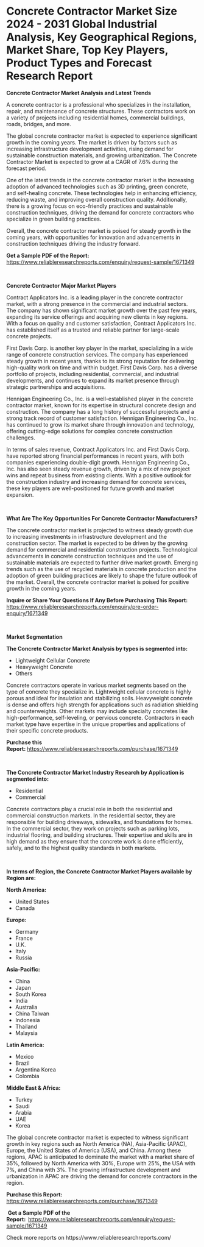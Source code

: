 <p><h1>Concrete Contractor Market Size 2024 - 2031 Global Industrial Analysis, Key Geographical Regions, Market Share, Top Key Players, Product Types and Forecast Research Report</h1></p><p><strong>Concrete Contractor Market Analysis and Latest Trends</strong></p>
<p><p>A concrete contractor is a professional who specializes in the installation, repair, and maintenance of concrete structures. These contractors work on a variety of projects including residential homes, commercial buildings, roads, bridges, and more.</p><p>The global concrete contractor market is expected to experience significant growth in the coming years. The market is driven by factors such as increasing infrastructure development activities, rising demand for sustainable construction materials, and growing urbanization. The Concrete Contractor Market is expected to grow at a CAGR of 7.6% during the forecast period.</p><p>One of the latest trends in the concrete contractor market is the increasing adoption of advanced technologies such as 3D printing, green concrete, and self-healing concrete. These technologies help in enhancing efficiency, reducing waste, and improving overall construction quality. Additionally, there is a growing focus on eco-friendly practices and sustainable construction techniques, driving the demand for concrete contractors who specialize in green building practices.</p><p>Overall, the concrete contractor market is poised for steady growth in the coming years, with opportunities for innovation and advancements in construction techniques driving the industry forward.</p></p>
<p><strong>Get a Sample PDF of the Report:&nbsp;</strong> <a href="https://www.reliableresearchreports.com/enquiry/request-sample/1671349">https://www.reliableresearchreports.com/enquiry/request-sample/1671349</a></p>
<p>&nbsp;</p>
<p><strong>Concrete Contractor Major Market Players</strong></p>
<p><p>Contract Applicators Inc. is a leading player in the concrete contractor market, with a strong presence in the commercial and industrial sectors. The company has shown significant market growth over the past few years, expanding its service offerings and acquiring new clients in key regions. With a focus on quality and customer satisfaction, Contract Applicators Inc. has established itself as a trusted and reliable partner for large-scale concrete projects.</p><p>First Davis Corp. is another key player in the market, specializing in a wide range of concrete construction services. The company has experienced steady growth in recent years, thanks to its strong reputation for delivering high-quality work on time and within budget. First Davis Corp. has a diverse portfolio of projects, including residential, commercial, and industrial developments, and continues to expand its market presence through strategic partnerships and acquisitions.</p><p>Hennigan Engineering Co., Inc. is a well-established player in the concrete contractor market, known for its expertise in structural concrete design and construction. The company has a long history of successful projects and a strong track record of customer satisfaction. Hennigan Engineering Co., Inc. has continued to grow its market share through innovation and technology, offering cutting-edge solutions for complex concrete construction challenges.</p><p>In terms of sales revenue, Contract Applicators Inc. and First Davis Corp. have reported strong financial performances in recent years, with both companies experiencing double-digit growth. Hennigan Engineering Co., Inc. has also seen steady revenue growth, driven by a mix of new project wins and repeat business from existing clients. With a positive outlook for the construction industry and increasing demand for concrete services, these key players are well-positioned for future growth and market expansion.</p></p>
<p>&nbsp;</p>
<p><strong>What Are The Key Opportunities For Concrete Contractor Manufacturers?</strong></p>
<p><p>The concrete contractor market is projected to witness steady growth due to increasing investments in infrastructure development and the construction sector. The market is expected to be driven by the growing demand for commercial and residential construction projects. Technological advancements in concrete construction techniques and the use of sustainable materials are expected to further drive market growth. Emerging trends such as the use of recycled materials in concrete production and the adoption of green building practices are likely to shape the future outlook of the market. Overall, the concrete contractor market is poised for positive growth in the coming years.</p></p>
<p><strong>Inquire or Share Your Questions If Any Before Purchasing This Report:</strong> <a href="https://www.reliableresearchreports.com/enquiry/pre-order-enquiry/1671349">https://www.reliableresearchreports.com/enquiry/pre-order-enquiry/1671349</a></p>
<p>&nbsp;</p>
<p><strong>Market Segmentation</strong></p>
<p><strong>The Concrete Contractor Market Analysis by types is segmented into:</strong></p>
<p><ul><li>Lightweight Cellular Concrete</li><li>Heavyweight Concrete</li><li>Others</li></ul></p>
<p><p>Concrete contractors operate in various market segments based on the type of concrete they specialize in. Lightweight cellular concrete is highly porous and ideal for insulation and stabilizing soils. Heavyweight concrete is dense and offers high strength for applications such as radiation shielding and counterweights. Other markets may include specialty concretes like high-performance, self-leveling, or pervious concrete. Contractors in each market type have expertise in the unique properties and applications of their specific concrete products.</p></p>
<p><strong>Purchase this Report:&nbsp;</strong><a href="https://www.reliableresearchreports.com/purchase/1671349">https://www.reliableresearchreports.com/purchase/1671349</a></p>
<p>&nbsp;</p>
<p><strong>The Concrete Contractor Market Industry Research by Application is segmented into:</strong></p>
<p><ul><li>Residential</li><li>Commercial</li></ul></p>
<p><p>Concrete contractors play a crucial role in both the residential and commercial construction markets. In the residential sector, they are responsible for building driveways, sidewalks, and foundations for homes. In the commercial sector, they work on projects such as parking lots, industrial flooring, and building structures. Their expertise and skills are in high demand as they ensure that the concrete work is done efficiently, safely, and to the highest quality standards in both markets.</p></p>
<p>&nbsp;</p>
<p><strong>In terms of Region, the Concrete Contractor Market Players available by Region are:</strong></p>
<p>
    <p> <strong> North America: </strong>
        <ul>
            <li>United States</li>
            <li>Canada</li>
        </ul>
        </p> 
    <p> <strong> Europe: </strong>
        <ul>
            <li>Germany</li>
            <li>France</li>
            <li>U.K.</li>
            <li>Italy</li>
            <li>Russia</li>
        </ul>
        </p> 
    <p> <strong> Asia-Pacific: </strong>
        <ul>
            <li>China</li>
            <li>Japan</li>
            <li>South Korea</li>
            <li>India</li>
            <li>Australia</li>
            <li>China Taiwan</li>
            <li>Indonesia</li>
            <li>Thailand</li>
            <li>Malaysia</li>
        </ul>
        </p> 
    <p> <strong> Latin America: </strong>
        <ul>
            <li>Mexico</li>
            <li>Brazil</li>
            <li>Argentina Korea</li>
            <li>Colombia</li>
        </ul>
        </p> 
    <p> <strong> Middle East & Africa: </strong>
        <ul>
            <li>Turkey</li>
            <li>Saudi</li>
            <li>Arabia</li>
            <li>UAE</li>
            <li>Korea</li>
        </ul>
    </p>
    </p>
<p><p>The global concrete contractor market is expected to witness significant growth in key regions such as North America (NA), Asia-Pacific (APAC), Europe, the United States of America (USA), and China. Among these regions, APAC is anticipated to dominate the market with a market share of 35%, followed by North America with 30%, Europe with 25%, the USA with 7%, and China with 3%. The growing infrastructure development and urbanization in APAC are driving the demand for concrete contractors in the region.</p></p>
<p><strong>Purchase this Report: </strong><a href="https://www.reliableresearchreports.com/purchase/1671349">https://www.reliableresearchreports.com/purchase/1671349</a></p>
<p>&nbsp;<strong>Get a Sample PDF of the Report:&nbsp;&nbsp;</strong><a href="https://www.reliableresearchreports.com/enquiry/request-sample/1671349">https://www.reliableresearchreports.com/enquiry/request-sample/1671349</a></p>
<p><strong></strong></p>
<p>Check more reports on https://www.reliableresearchreports.com/</p>